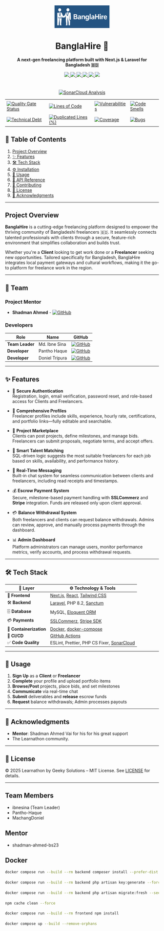 <div align="center">
  
<p>
  <img src="https://github.com/Learnathon-By-Geeky-Solutions/bladerunners/blob/main/logo.png" alt="BanglaHire Logo" width="180"/>
</p>

# BanglaHire 🚀

**A next-gen freelancing platform built with Next.js & Laravel for Bangladesh 🇧🇩**

<p align="center">
  <a href="https://nextjs.org">
    <img src="https://img.shields.io/badge/Frontend-Next.js-black?style=for-the-badge&logo=nextdotjs&logoColor=white" />
  </a>
  <a href="https://laravel.com">
    <img src="https://img.shields.io/badge/Backend-Laravel-red?style=for-the-badge&logo=laravel&logoColor=white" />
  </a>
  <a href="https://www.mysql.com">
    <img src="https://img.shields.io/badge/Database-MySQL-blue?style=for-the-badge&logo=mysql&logoColor=white" />
  </a>
  <a href="https://www.sslcommerz.com">
    <img src="https://img.shields.io/badge/Payments-SSLCommerz-orange?style=for-the-badge&logoColor=white" />
  </a>
  <a href="https://stripe.com">
    <img src="https://img.shields.io/badge/Payments-Stripe-008CDD?style=for-the-badge&logo=stripe&logoColor=white" />
  </a>
  <a href="https://www.docker.com/">
    <img src="https://img.shields.io/badge/Containerized-Docker-2496ED?style=for-the-badge&logo=docker&logoColor=white" />
  </a>
</p>


#

<p align="center"> <a href="https://sonarcloud.io/summary/new_code?id=Learnathon-By-Geeky-Solutions_bladerunners"> <img src="https://img.shields.io/badge/SonarCloud-Analysis-4E9BCD?style=for-the-badge&logo=sonarcloud&logoColor=white" alt="SonarCloud Analysis" width="250"> </a> </p>

<table style="border: none; border-collapse: collapse;">
 <tr style="border: none;"> 
 <td style="border: none; padding: 5px;"> <a href="https://sonarcloud.io/summary/new_code?id=Learnathon-By-Geeky-Solutions_bladerunners"> <img src="https://sonarcloud.io/api/project_badges/measure?project=Learnathon-By-Geeky-Solutions_bladerunners&metric=alert_status" alt="Quality Gate Status"> </a> </td> 
 <td style="border: none; padding: 5px;"> <a href="https://sonarcloud.io/summary/new_code?id=Learnathon-By-Geeky-Solutions_bladerunners"> <img src="https://sonarcloud.io/api/project_badges/measure?project=Learnathon-By-Geeky-Solutions_bladerunners&metric=ncloc" alt="Lines of Code"> </a> </td> 
 
 <td style="border: none; padding: 5px;"> <a href="https://sonarcloud.io/summary/new_code?id=Learnathon-By-Geeky-Solutions_bladerunners"> <img src="https://sonarcloud.io/api/project_badges/measure?project=Learnathon-By-Geeky-Solutions_bladerunners&metric=vulnerabilities" alt="Vulnerabilities"> </a> </td>
  <td style="border: none; padding: 5px;"> <a href="https://sonarcloud.io/summary/new_code?id=Learnathon-By-Geeky-Solutions_bladerunners"> <img src="https://sonarcloud.io/api/project_badges/measure?project=Learnathon-By-Geeky-Solutions_bladerunners&metric=code_smells" alt="Code Smells"> </a> </td> 
 
  </tr>

 <tr style="border: none;"> 
 <td style="border: none; padding: 5px;"> <a href="https://sonarcloud.io/summary/new_code?id=Learnathon-By-Geeky-Solutions_bladerunners"> <img src="https://sonarcloud.io/api/project_badges/measure?project=Learnathon-By-Geeky-Solutions_bladerunners&metric=sqale_index" alt="Technical Debt"> </a> </td> 
 <td style="border: none; padding: 5px;"> <a href="https://sonarcloud.io/summary/new_code?id=Learnathon-By-Geeky-Solutions_bladerunners"> <img src="https://sonarcloud.io/api/project_badges/measure?project=Learnathon-By-Geeky-Solutions_bladerunners&metric=duplicated_lines_density" alt="Duplicated Lines (%)"> </a> </td> 
   <td style="border: none; padding: 5px;"> <a href="https://sonarcloud.io/summary/new_code?id=Learnathon-By-Geeky-Solutions_bladerunners"> <img src="https://sonarcloud.io/api/project_badges/measure?project=Learnathon-By-Geeky-Solutions_bladerunners&metric=coverage" alt="Coverage"> </a> </td> 
 <td style="border: none; padding: 5px;"> <a href="https://sonarcloud.io/summary/new_code?id=Learnathon-By-Geeky-Solutions_bladerunners"> <img src="https://sonarcloud.io/api/project_badges/measure?project=Learnathon-By-Geeky-Solutions_bladerunners&metric=bugs" alt="Bugs"> </a> </td> 
 </tr>
</table>
</div>


## 📖 Table of Contents
1. [Project Overview](#project-overview)    
2. [✨ Features](#-features)  
3. [🛠 Tech Stack](#-tech-stack)  
4. [⚙️ Installation](#-installation)  
5. [🚀 Usage](#-usage)  
6. [🔗 API Reference](#-api-reference)  
7. [🤝 Contributing](#-contributing)  
8. [📄 License](#-license)  
9. [👥 Acknowledgments](#-acknowledgments)

---

## Project Overview

**BanglaHire** is a cutting-edge freelancing platform designed to empower the thriving community of Bangladeshi freelancers 🇧🇩. It seamlessly connects talented professionals with clients through a secure, feature-rich environment that simplifies collaboration and builds trust.

Whether you're a **Client** looking to get work done or a **Freelancer** seeking new opportunities. Tailored specifically for Bangladesh, BanglaHire integrates local payment gateways and cultural workflows, making it the go-to platform for freelance work in the region.

---

## 👥 Team

### Project Mentor
- **Shadman Ahmed** - [![GitHub](https://img.shields.io/badge/GitHub-100000?style=flat&logo=github&logoColor=white)](https://github.com/shadman-ahmed-bs23)

### Developers
| Role | Name | GitHub |
|------|------|--------|
| **Team Leader** | Md. Ibne Sina | [![GitHub](https://img.shields.io/badge/GitHub-100000?style=flat&logo=github&logoColor=white)](https://github.com/ibnesina) |
| **Developer** | Pantho Haque | [![GitHub](https://img.shields.io/badge/GitHub-100000?style=flat&logo=github&logoColor=white)](https://github.com/Pantho-Haque) |
| **Developer** | Doniel Tripura | [![GitHub](https://img.shields.io/badge/GitHub-100000?style=flat&logo=github&logoColor=white)](https://github.com/MachangDoniel) |


---

## ✨ Features
- 🔐 **Secure Authentication**  
  Registration, login, email verification, password reset, and role-based access for Clients and Freelancers.

- 👤 **Comprehensive Profiles**  
  Freelancer profiles include skills, experience, hourly rate, certifications, and portfolio links—fully editable and searchable.

- 💼 **Project Marketplace**  
  Clients can post projects, define milestones, and manage bids. Freelancers can submit proposals, negotiate terms, and accept offers.

- 🤖 **Smart Talent Matching**  
  SQL-driven logic suggests the most suitable freelancers for each job based on skills, availability, and performance history.

- 💬 **Real-Time Messaging**  
  Built-in chat system for seamless communication between clients and freelancers, including read receipts and timestamps.

- 💰 **Escrow Payment System**  
  Secure, milestone-based payment handling with **SSLCommerz** and **Stripe** integration. Funds are released only upon client approval.

- 💳 **Balance Withdrawal System**  
  Both freelancers and clients can request balance withdrawals. Admins can review, approve, and manually process payments through the dashboard.

- 📊 **Admin Dashboard**  
  Platform administrators can manage users, monitor performance metrics, verify accounts, and process withdrawal requests.


---


## 🛠 Tech Stack

<div align="center">

| 🧩 **Layer**         | ⚙️ **Technology & Tools**                                                       |
|---------------------|----------------------------------------------------------------------------------|
| 🎨 **Frontend**      | [Next.js](https://nextjs.org), [React](https://reactjs.org), [Tailwind CSS](https://tailwindcss.com) |
| 🛠 **Backend**       | [Laravel](https://laravel.com), PHP 8.2, [Sanctum](https://laravel.com/docs/sanctum)  |
| 🗄️ **Database**      | MySQL, [Eloquent ORM](https://laravel.com/docs/eloquent)                         |
| 💳 **Payments**      | [SSLCommerz](https://www.sslcommerz.com), [Stripe SDK](https://stripe.com/docs/sdk) |
| 🐳 **Containerization** | [Docker](https://www.docker.com), [docker-compose](https://docs.docker.com/compose/) |
| 🔁 **CI/CD**         | [GitHub Actions](https://github.com/features/actions)                            |
| ✅ **Code Quality**  | ESLint, Prettier, PHP CS Fixer, [SonarCloud](https://sonarcloud.io)               |

</div>

---

## 🚀 Usage
1. **Sign Up** as a **Client** or **Freelancer**  
2. **Complete** your profile and upload portfolio items  
3. **Browse/Post** projects, place bids, and set milestones  
4. **Communicate** via real-time chat  
5. **Submit** deliverables and **release** escrow funds  
6. **Request** balance withdrawals; Admin processes payouts  

---


## 👥 Acknowledgments
- **Mentor**: Shadman Ahmed Vai for his for his great support
- The Learnathon community.

---

## 📄 License
© 2025 Learnathon by Geeky Solutions – MIT License. See [LICENSE](LICENSE) for details.

---



## Team Members

- ibnesina (Team Leader)
- Pantho-Haque
- MachangDoniel

## Mentor

- shadman-ahmed-bs23


## Docker
```bash
docker compose run --build --rm backend composer install --prefer-dist --no-scripts --no-dev --no-interaction

docker compose run --build --rm backend php artisan key:generate --force

docker compose run --build --rm backend php artisan migrate:fresh --seed

npm cache clean --force

docker compose run --build --rm frontend npm install

docker compose up --build --remove-orphans 

```
<div align="center">
